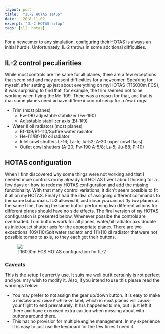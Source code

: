```yaml
---
layout: post
title:  "IL-2 HOTAS setup"
date:   2018-11-02
excerpt: "IL-2 HOTAS setup"
tags: [il2, hotas]
---
```

For a newcomer to any simulation, configuring their HOTAS is always an initial hurdle. Unfortunately, IL-2 throws in some additional difficulties.

## IL-2 control peculiarities

While most controls are the same for all planes, there are a few exceptions that seem odd and may present difficulties for a newcomer. Speaking for myself, after setting up just about everything on my HOTAS (T16000m FCS), it was surprising to find that, for example, the trim seemed not to be working when flying the Me-109.
There was a reason for that, and that is that some planes need to have different control setup for a few things:

* Trim (most planes)
    * Fw-190 adjustable stabilizer (Fw-190)
    * Adjustable stabilizer axis (Bf-109)
* Water & oil radiators (most planes)
    * Bf-109/Bf-110/Spitfire water radiator
    * He-111/Bf-110 oil radiator
    * Inlet cowl shutters (I-16; La-5; Ju-52; A-20 upper cowl flaps)
    * Outlet cowl shutters (A-20; Fw-190 A-5/8; La-5; Ju-88; P-40)

## HOTAS configuration

When I first discovered why some things were not working and that I needed more controls on my already full HOTAS I went about thinking for a few days on how to redo my HOTAS configuration and add the missing functionality. With that many control variations, it didn't seem possible to fit it all on my HOTAS.
Finally I had the idea of assigning different commands to the same button/axis. IL-2 allowed it, and since you cannot fly two planes at the same time, having the same button performing two different actions for different planes should have no side effects.
The final version of my HOTAS configuration is presented below. Whenever possible the controls are overloaded. Trim buttons work for all planes, water/oil radiator axis double as inlet/outlet shutter axis for the appropriate planes.
There are two exceptions: 109/110/Spit water radiator and 111/110 oil radiator that were not possible to map to axis, so they each got their buttons.

<figure class="">
	<img src="https://imgur.com/WRyoj2T">
    <figcaption>T16000m FCS HOTAS configuration for IL-2</figcaption>
</figure>

### Caveats

This is the setup I currently use. It suits me well but it certainly is not perfect and you may wish to modify it.
Also, if you intend to use this please read the warnings below:
* You may prefer to not assign the gear up/down button. It is easy to make a mistake and raise it while on land, which in most planes will cause your flight to end prematurely. It has happened to me, but I just left it there and have exercised extra caution when messing about with buttons around there.
* This has no provision for multiple engine management. In my experience it is easy to just use the keyboard for the few times I need it.